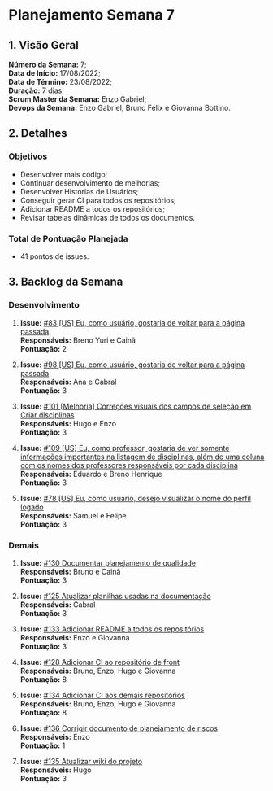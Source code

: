 # Planejamento Semana 7

## 1. Visão Geral
**Número da Semana:** 7;<br>
**Data de Início:** 17/08/2022;<br>
**Data de Término:** 23/08/2022;<br>
**Duração:** 7 dias;<br>
**Scrum Master da Semana:** Enzo Gabriel;<br>
**Devops da Semana:** Enzo Gabriel, Bruno Félix e Giovanna Bottino.<br>

## 2. Detalhes

### Objetivos
- Desenvolver mais código;<br>
- Continuar desenvolvimento de melhorias;<br>
- Desenvolver Histórias de Usuários;<br>
- Conseguir gerar CI para todos os repositórios; <br>
- Adicionar README a todos os repositórios; <br>
- Revisar tabelas dinâmicas de todos os documentos.<br>

### Total de Pontuação Planejada
 - 41 pontos de issues.

## 3. Backlog da Semana

### Desenvolvimento

1. **Issue:** [#83 [US] Eu, como usuário, gostaria de voltar para a página passada](https://github.com/fga-eps-mds/2022-1-PUMA-Doc/issues/83)<br>
**Responsáveis:** Breno Yuri e Cainã<br>
**Pontuação:** 2

2. **Issue:** [#98 [US] Eu, como usuário, gostaria de voltar para a página passada](https://github.com/fga-eps-mds/2022-1-PUMA-Doc/issues/98)<br>
**Responsáveis:** Ana e Cabral<br>
**Pontuação:** 3

3. **Issue:** [#101 [Melhoria] Correções visuais dos campos de seleção em Criar disciplinas](https://github.com/fga-eps-mds/2022-1-PUMA-Doc/issues/101)<br>
**Responsáveis:** Hugo e Enzo<br>
**Pontuação:** 3

4. **Issue:** [#109 [US] Eu, como professor, gostaria de ver somente informações importantes na listagem de disciplinas, além de uma coluna com os nomes dos professores responsáveis por cada disciplina](https://github.com/fga-eps-mds/2022-1-PUMA-Doc/issues/109)<br>
**Responsáveis:** Eduardo e Breno Henrique<br>
**Pontuação:** 3

5. **Issue:** [#78 [US] Eu, como usuário, desejo visualizar o nome do perfil logado](https://github.com/fga-eps-mds/2022-1-PUMA-Doc/issues/78)<br>
**Responsáveis:** Samuel e Felipe<br>
**Pontuação:** 3

### Demais

1. **Issue:** [#130 Documentar planejamento de qualidade](https://github.com/fga-eps-mds/2022-1-PUMA-Doc/issues/130)<br>
**Responsáveis:** Bruno e Cainã<br>
**Pontuação:** 3

2. **Issue:** [#125 Atualizar planilhas usadas na documentação](https://github.com/fga-eps-mds/2022-1-PUMA-Doc/issues/125)<br>
**Responsáveis:** Cabral<br>
**Pontuação:** 3

3. **Issue:** [#133 Adicionar README a todos os repositórios](https://github.com/fga-eps-mds/2022-1-PUMA-Doc/issues/133)<br>
**Responsáveis:** Enzo e Giovanna<br>
**Pontuação:** 3

4. **Issue:** [#128 Adicionar CI ao repositório de front](https://github.com/fga-eps-mds/2022-1-PUMA-Doc/issues/128)<br>
**Responsáveis:** Bruno, Enzo, Hugo e Giovanna<br>
**Pontuação:** 8

5. **Issue:** [#134 Adicionar CI aos demais repositórios](https://github.com/fga-eps-mds/2022-1-PUMA-Doc/issues/134)<br>
**Responsáveis:** Bruno, Enzo, Hugo e Giovanna<br>
**Pontuação:** 8

6. **Issue:** [#136 Corrigir documento de planejamento de riscos](https://github.com/fga-eps-mds/2022-1-PUMA-Doc/issues/136)<br>
**Responsáveis:** Enzo<br>
**Pontuação:** 1

7. **Issue:** [#135 Atualizar wiki do projeto](https://github.com/fga-eps-mds/2022-1-PUMA-Doc/issues/135)<br>
**Responsáveis:** Hugo<br>
**Pontuação:** 3